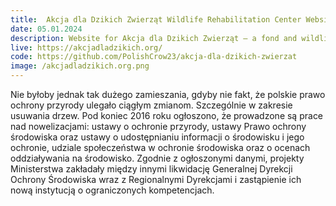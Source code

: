 ```yaml
---
title:  Akcja dla Dzikich Zwierząt Wildlife Rehabilitation Center Website
date: 05.01.2024
description: Website for Akcja dla Dzikich Zwierząt – a fond and wildlife rehabilitation center located in Cracow, Poland. Built with Astro. Uses Decap CMS for blog management and Web3Forms for contact form management.
live: https://akcjadladzikich.org/
code: https://github.com/PolishCrow23/akcja-dla-dzikich-zwierzat
image: /akcjadladzikich.org.png
---
```

Nie byłoby jednak tak dużego zamieszania, gdyby nie fakt, że polskie prawo ochrony przyrody ulegało ciągłym zmianom. Szczególnie w zakresie usuwania drzew. Pod koniec 2016 roku ogłoszono, że prowadzone są prace nad nowelizacjami: ustawy o ochronie przyrody, ustawy Prawo ochrony środowiska oraz ustawy o udostępnianiu informacji o środowisku i jego ochronie, udziale społeczeństwa w ochronie środowiska oraz o ocenach oddziaływania na środowisko. Zgodnie z ogłoszonymi danymi, projekty Ministerstwa zakładały między innymi likwidację Generalnej Dyrekcji Ochrony Środowiska wraz z Regionalnymi Dyrekcjami i zastąpienie ich nową instytucją o ograniczonych kompetencjach.
